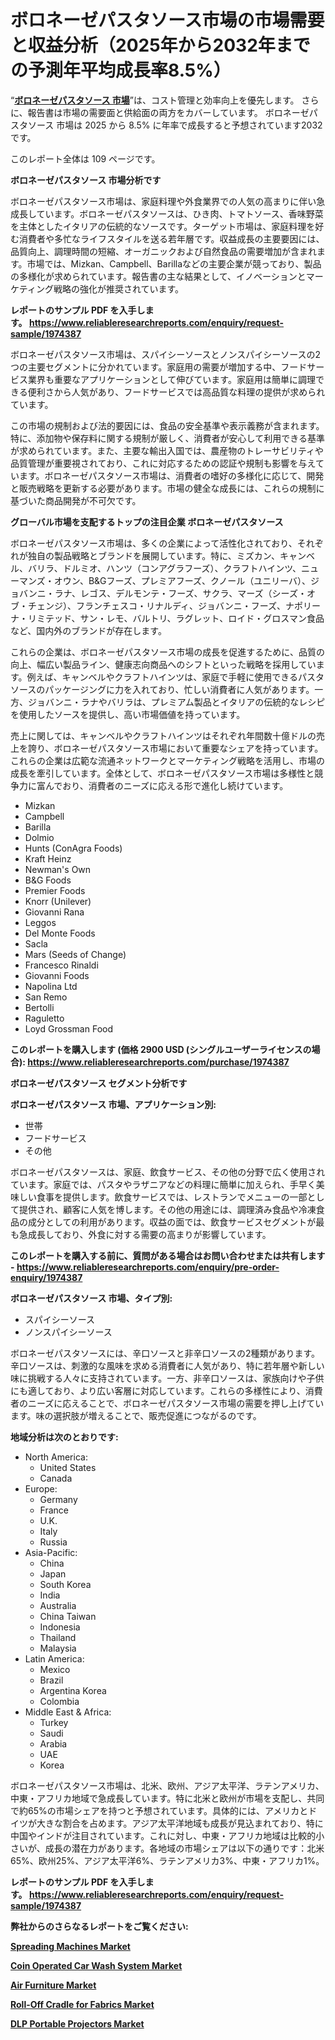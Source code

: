 <p><h1>ボロネーゼパスタソース市場の市場需要と収益分析（2025年から2032年までの予測年平均成長率8.5%）</h1></p><p>&ldquo;<strong><a href="https://www.reliableresearchreports.com/bolognese-pasta-sauce-r1974387?utm_campaign=110&utm_medium=9&utm_source=Github&utm_content=ia&utm_term=27032025&utm_id=bolognese-pasta-sauce">ボロネーゼパスタソース 市場</a></strong>&rdquo;は、コスト管理と効率向上を優先します。 さらに、報告書は市場の需要面と供給面の両方をカバーしています。 ボロネーゼパスタソース 市場は 2025 から 8.5% に年率で成長すると予想されています2032 です。</p>
<p>このレポート全体は 109 ページです。</p>
<p><strong>ボロネーゼパスタソース 市場分析です</strong></p>
<p><p>ボロネーゼパスタソース市場は、家庭料理や外食業界での人気の高まりに伴い急成長しています。ボロネーゼパスタソースは、ひき肉、トマトソース、香味野菜を主体としたイタリアの伝統的なソースです。ターゲット市場は、家庭料理を好む消費者や多忙なライフスタイルを送る若年層です。収益成長の主要要因には、品質向上、調理時間の短縮、オーガニックおよび自然食品の需要増加が含まれます。市場では、Mizkan、Campbell、Barillaなどの主要企業が競っており、製品の多様化が求められています。報告書の主な結果として、イノベーションとマーケティング戦略の強化が推奨されています。</p></p>
<p><strong>レポートのサンプル PDF を入手します。&nbsp;<a href="https://www.reliableresearchreports.com/enquiry/request-sample/1974387?utm_campaign=110&utm_medium=9&utm_source=Github&utm_content=ia&utm_term=27032025&utm_id=bolognese-pasta-sauce">https://www.reliableresearchreports.com/enquiry/request-sample/1974387</a></strong></p>
<p><p>ボロネーゼパスタソース市場は、スパイシーソースとノンスパイシーソースの2つの主要セグメントに分かれています。家庭用の需要が増加する中、フードサービス業界も重要なアプリケーションとして伸びています。家庭用は簡単に調理できる便利さから人気があり、フードサービスでは高品質な料理の提供が求められています。</p><p>この市場の規制および法的要因には、食品の安全基準や表示義務が含まれます。特に、添加物や保存料に関する規制が厳しく、消費者が安心して利用できる基準が求められています。また、主要な輸出入国では、農産物のトレーサビリティや品質管理が重要視されており、これに対応するための認証や規制も影響を与えています。ボロネーゼパスタソース市場は、消費者の嗜好の多様化に応じて、開発と販売戦略を更新する必要があります。市場の健全な成長には、これらの規制に基づいた商品開発が不可欠です。</p></p>
<p><strong>グローバル市場を支配するトップの注目企業 ボロネーゼパスタソース</strong></p>
<p><p>ボロネーゼパスタソース市場は、多くの企業によって活性化されており、それぞれが独自の製品戦略とブランドを展開しています。特に、ミズカン、キャンベル、バリラ、ドルミオ、ハンツ（コンアグラフーズ）、クラフトハインツ、ニューマンズ・オウン、B&Gフーズ、プレミアフーズ、クノール（ユニリーバ）、ジョバンニ・ラナ、レゴス、デルモンテ・フーズ、サクラ、マーズ（シーズ・オブ・チェンジ）、フランチェスコ・リナルディ、ジョバンニ・フーズ、ナポリーナ・リミテッド、サン・レモ、バルトリ、ラグレット、ロイド・グロスマン食品など、国内外のブランドが存在します。</p><p>これらの企業は、ボロネーゼパスタソース市場の成長を促進するために、品質の向上、幅広い製品ライン、健康志向商品へのシフトといった戦略を採用しています。例えば、キャンベルやクラフトハインツは、家庭で手軽に使用できるパスタソースのパッケージングに力を入れており、忙しい消費者に人気があります。一方、ジョバンニ・ラナやバリラは、プレミアム製品とイタリアの伝統的なレシピを使用したソースを提供し、高い市場価値を持っています。</p><p>売上に関しては、キャンベルやクラフトハインツはそれぞれ年間数十億ドルの売上を誇り、ボロネーゼパスタソース市場において重要なシェアを持っています。これらの企業は広範な流通ネットワークとマーケティング戦略を活用し、市場の成長を牽引しています。全体として、ボロネーゼパスタソース市場は多様性と競争力に富んでおり、消費者のニーズに応える形で進化し続けています。</p></p>
<p><ul><li>Mizkan</li><li>Campbell</li><li>Barilla</li><li>Dolmio</li><li>Hunts (ConAgra Foods)</li><li>Kraft Heinz</li><li>Newman's Own</li><li>B&G Foods</li><li>Premier Foods</li><li>Knorr (Unilever)</li><li>Giovanni Rana</li><li>Leggos</li><li>Del Monte Foods</li><li>Sacla</li><li>Mars (Seeds of Change)</li><li>Francesco Rinaldi</li><li>Giovanni Foods</li><li>Napolina Ltd</li><li>San Remo</li><li>Bertolli</li><li>Raguletto</li><li>Loyd Grossman Food</li></ul></p>
<p><strong>このレポートを購入します (価格 2900 USD (シングルユーザーライセンスの場合):&nbsp;<a href="https://www.reliableresearchreports.com/purchase/1974387?utm_campaign=110&utm_medium=9&utm_source=Github&utm_content=ia&utm_term=27032025&utm_id=bolognese-pasta-sauce">https://www.reliableresearchreports.com/purchase/1974387</a></strong></p>
<p><strong>ボロネーゼパスタソース セグメント分析です</strong></p>
<p><strong>ボロネーゼパスタソース 市場、アプリケーション別:</strong></p>
<p><ul><li>世帯</li><li>フードサービス</li><li>その他</li></ul></p>
<p><p>ボロネーゼパスタソースは、家庭、飲食サービス、その他の分野で広く使用されています。家庭では、パスタやラザニアなどの料理に簡単に加えられ、手早く美味しい食事を提供します。飲食サービスでは、レストランでメニューの一部として提供され、顧客に人気を博します。その他の用途には、調理済み食品や冷凍食品の成分としての利用があります。収益の面では、飲食サービスセグメントが最も急成長しており、外食に対する需要の高まりが影響しています。</p></p>
<p><strong>このレポートを購入する前に、質問がある場合はお問い合わせまたは共有します - <a href="https://www.reliableresearchreports.com/enquiry/pre-order-enquiry/1974387?utm_campaign=110&utm_medium=9&utm_source=Github&utm_content=ia&utm_term=27032025&utm_id=bolognese-pasta-sauce">https://www.reliableresearchreports.com/enquiry/pre-order-enquiry/1974387</a></strong></p>
<p><strong>ボロネーゼパスタソース 市場、タイプ別:</strong></p>
<p><ul><li>スパイシーソース</li><li>ノンスパイシーソース</li></ul></p>
<p><p>ボロネーゼパスタソースには、辛口ソースと非辛口ソースの2種類があります。辛口ソースは、刺激的な風味を求める消費者に人気があり、特に若年層や新しい味に挑戦する人々に支持されています。一方、非辛口ソースは、家族向けや子供にも適しており、より広い客層に対応しています。これらの多様性により、消費者のニーズに応えることで、ボロネーゼパスタソース市場の需要を押し上げています。味の選択肢が増えることで、販売促進につながるのです。</p></p>
<p><strong>地域分析は次のとおりです:</strong></p>
<p><ul>
    <li>
        North America:
        <ul>
            <li>United States</li>
            <li>Canada</li>
        </ul>
    </li>
    <li>
        Europe:
        <ul>
            <li>Germany</li>
            <li>France</li>
            <li>U.K.</li>
            <li>Italy</li>
            <li>Russia</li>
        </ul>
    </li>
    <li>
        Asia-Pacific:
        <ul>
            <li>China</li>
            <li>Japan</li>
            <li>South Korea</li>
            <li>India</li>
            <li>Australia</li>
            <li>China Taiwan</li>
            <li>Indonesia</li>
            <li>Thailand</li>
            <li>Malaysia</li>
        </ul>
    </li>
    <li>
        Latin America:
        <ul>
            <li>Mexico</li>
            <li>Brazil</li>
            <li>Argentina Korea</li>
            <li>Colombia</li>
        </ul>
    </li>
    <li>
        Middle East & Africa:
        <ul>
            <li>Turkey</li>
            <li>Saudi</li>
            <li>Arabia</li>
            <li>UAE</li>
            <li>Korea</li>
        </ul>
    </li>
    </ul></p>
<p><p>ボロネーゼパスタソース市場は、北米、欧州、アジア太平洋、ラテンアメリカ、中東・アフリカ地域で急成長しています。特に北米と欧州が市場を支配し、共同で約65%の市場シェアを持つと予想されています。具体的には、アメリカとドイツが大きな割合を占めます。アジア太平洋地域も成長が見込まれており、特に中国やインドが注目されています。これに対し、中東・アフリカ地域は比較的小さいが、成長の潜在力があります。各地域の市場シェアは以下の通りです：北米65%、欧州25%、アジア太平洋6%、ラテンアメリカ3%、中東・アフリカ1%。</p></p>
<p><strong>レポートのサンプル PDF を入手します。&nbsp;<a href="https://www.reliableresearchreports.com/enquiry/request-sample/1974387?utm_campaign=110&utm_medium=9&utm_source=Github&utm_content=ia&utm_term=27032025&utm_id=bolognese-pasta-sauce">https://www.reliableresearchreports.com/enquiry/request-sample/1974387</a></strong></p>
<p><strong></strong></p>
<p><strong></strong></p>
<p><strong></strong></p>
<p><strong></strong></p>
<p><strong>弊社からのさらなるレポートをご覧ください:</strong></p>
<p><strong><p><a href="https://github.com/ludongfomban/Market-Research-Report-List-1/blob/main/spreading-machines-market.md?utm_campaign=110&utm_medium=9&utm_source=Github&utm_content=ia&utm_term=27032025&utm_id=bolognese-pasta-sauce">Spreading Machines Market</a></p><p><a href="https://github.com/hutchkloor4x/Market-Research-Report-List-1/blob/main/coin-operated-car-wash-system-market.md?utm_campaign=110&utm_medium=9&utm_source=Github&utm_content=ia&utm_term=27032025&utm_id=bolognese-pasta-sauce">Coin Operated Car Wash System Market</a></p><p><a href="https://github.com/lalkobrinarb/Market-Research-Report-List-1/blob/main/air-furniture-market.md?utm_campaign=110&utm_medium=9&utm_source=Github&utm_content=ia&utm_term=27032025&utm_id=bolognese-pasta-sauce">Air Furniture Market</a></p><p><a href="https://github.com/kimanyuzuga/Market-Research-Report-List-1/blob/main/roll-off-cradle-for-fabrics-market.md?utm_campaign=110&utm_medium=9&utm_source=Github&utm_content=ia&utm_term=27032025&utm_id=bolognese-pasta-sauce">Roll-Off Cradle for Fabrics Market</a></p><p><a href="https://github.com/giardafshaxb/Market-Research-Report-List-1/blob/main/dlp-portable-projectors-market.md?utm_campaign=110&utm_medium=9&utm_source=Github&utm_content=ia&utm_term=27032025&utm_id=bolognese-pasta-sauce">DLP Portable Projectors Market</a></p></strong></p>
